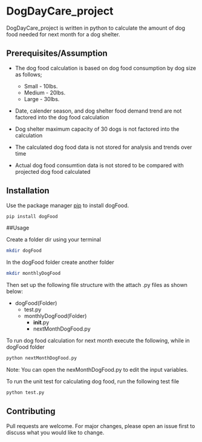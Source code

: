 # DogDayCare_project
DogDayCare_project is written in python to calculate the amount of dog food needed for next month for a dog shelter.

## Prerequisites/Assumption
- The dog food calculation is based on dog food consumption by dog size as follows;
    - Small - 10lbs.
    - Medium - 20lbs.
    - Large - 30lbs.

 - Date, calender season, and dog shelter food demand trend are not factored into the dog food calculation
 - Dog shelter maximum capacity of 30 dogs is not factored into the calculation
 - The calculated dog food data is not stored for analysis and trends over time
 - Actual dog food consumtion data is not stored to be compared with projected dog food calculated

## Installation
Use the package manager [pip](https://pip.pypa.io/en/stable/) to install dogFood.

```bash
pip install dogFood
```
##Usage

Create a folder dir using your terminal
```bash
mkdir dogFood
```
In the dogFood folder create another folder 
```bash
mkdir monthlyDogFood
```
Then set up the following file structure with the attach .py files as shown below:
- dogFood(Folder)
  - test.py
  - monthlyDogFood(Folder)
    - __init__.py
    - nextMonthDogFood.py
    
To run dog food calculation for next month execute the following, while in dogFood folder
```python
python nextMonthDogFood.py
```
Note: You can open the nexMonthDogFood.py to edit the input variables.

To run the unit test for calculating dog food, run the following test file
```python
python test.py
```

## Contributing
Pull requests are welcome. For major changes, please open an issue first to discuss what you would like to change.
